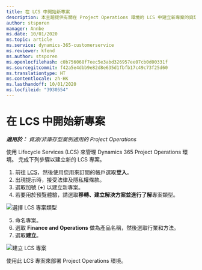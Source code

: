 ```yaml
---
title: 在 LCS 中開始新專案
description: 本主題提供有關在 Project Operations 環境的 LCS 中建立新專案的資訊。
author: stsporen
manager: Annbe
ms.date: 10/01/2020
ms.topic: article
ms.service: dynamics-365-customerservice
ms.reviewer: kfend
ms.author: stsporen
ms.openlocfilehash: c0b756068f7eec5e3abd326957ee07cb0d00331f
ms.sourcegitcommit: f42a5e4dbb9e82d8e635d1fbfb17c49c73f25d60
ms.translationtype: HT
ms.contentlocale: zh-HK
ms.lasthandoff: 10/01/2020
ms.locfileid: "3930554"
---
```

# <a name="start-a-new-project-in-lcs"></a>在 LCS 中開始新專案

_**適用於：** 資源/非庫存型案例適用的 Project Operations_

使用 Lifecycle Services (LCS) 來管理 Dynamics 365 Project Operations 環境。 完成下列步驟以建立新的 LCS 專案。

1. 前往 [LCS](https://lcs.dynamics.com/Logon/Index)，然後使用您用來訂閱的帳戶選取**登入**。
2. 出現提示時，接受法律及隱私權條款。
3. 選取加號 (**+**) 以建立新專案。
4. 若要用於預覽體驗，請選取**移轉、建立解決方案並進行了解**專案類型。

  ![選擇 LCS 專案類型](./media/create-lcs-1.png)

5. 命名專案。 
6. 選取 **Finance and Operations** 做為產品名稱，然後選取行業和方法。 
7. 選取**建立**。

![建立 LCS 專案](./media/create-lcs-2.png)

使用此 LCS 專案來部署 Project Operations 環境。

